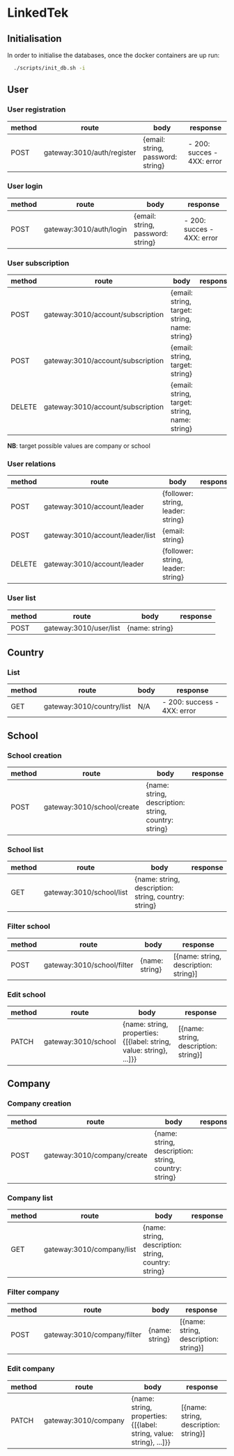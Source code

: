 # LinkedTek

## Initialisation

In order to initialise the databases, once the docker containers are up run:

``` bash
  ./scripts/init_db.sh -i
```

## User

### User registration

| method | route | body | response |
| --- | --- | --- | --- |
| POST | gateway:3010/auth/register | {email: string, password: string}|   - 200: succes - 4XX: error |

### User login

| method | route | body | response |
| --- | --- | --- | --- |
|POST| gateway:3010/auth/login | {email: string, password: string} | - 200: succes - 4XX: error |

### User subscription

| method | route | body | response |
| --- | --- | --- | --- |
| POST | gateway:3010/account/subscription | {email: string, target: string, name: string} | |
| POST | gateway:3010/account/subscription | {email: string, target: string} | |
| DELETE | gateway:3010/account/subscription | {email: string, target: string, name: string} | |

__NB__: target possible values are company or school

### User relations

| method | route | body | response |
| --- | --- | --- | --- |
| POST | gateway:3010/account/leader | {follower: string, leader: string} | |
| POST | gateway:3010/account/leader/list | {email: string} | |
| DELETE | gateway:3010/account/leader | {follower: string, leader: string} | |

### User list

| method | route | body | response |
| --- | --- | --- | --- |
| POST | gateway:3010/user/list | {name: string} |

## Country

### List

| method | route | body | response |
| --- | --- | --- | --- |
|GET| gateway:3010/country/list | N/A | - 200: success - 4XX: error |

## School

### School creation

|method| route | body | response |
| --- | --- | --- | --- |
| POST | gateway:3010/school/create| {name: string, description: string, country: string}|

### School list

|method| route | body | response |
| --- | --- | --- | --- |
| GET | gateway:3010/school/list| {name: string, description: string, country: string}|

### Filter school

|method| route | body | response |
| --- | --- | --- | --- |
| POST | gateway:3010/school/filter| {name: string} | [{name: string, description: string}]

### Edit school

|method| route | body | response |
| --- | --- | --- | --- |
| PATCH | gateway:3010/school | {name: string, properties: {[{label: string, value: string}, ...]}} | [{name: string, description: string}]

## Company

### Company creation

|method| route | body | response |
| --- | --- | --- | --- |
| POST | gateway:3010/company/create| {name: string, description: string, country: string}|

### Company list

|method| route | body | response |
| --- | --- | --- | --- |
| GET | gateway:3010/company/list| {name: string, description: string, country: string}|

### Filter company

|method| route | body | response |
| --- | --- | --- | --- |
| POST | gateway:3010/company/filter| {name: string} | [{name: string, description: string}]

### Edit company

|method| route | body | response |
| --- | --- | --- | --- |
| PATCH | gateway:3010/company | {name: string, properties: {[{label: string, value: string}, ...]}} | [{name: string, description: string}]
